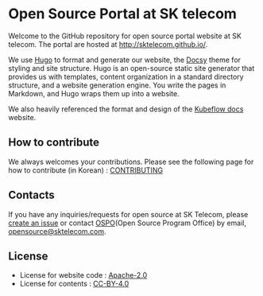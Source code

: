 # Open Source Portal at SK telecom

Welcome to the GitHub repository for open source portal website at SK telecom. The portal are hosted at http://sktelecom.github.io/.

We use [Hugo](https://gohugo.io/) to format and generate our website, the [Docsy](https://github.com/google/docsy) theme for styling and site structure. Hugo is an open-source static site generator that provides us with templates, content organization in a standard directory structure, and a website generation engine. You write the pages in Markdown, and Hugo wraps them up into a website.

We also heavily referenced the format and design of the [Kubeflow docs](https://github.com/kubeflow/website) website.

## How to contribute

We always welcomes your contributions. Please see the following page for how to contribute (in Korean) : [CONTRIBUTING](CONTRIBUTING.md)

## Contacts

If you have any inquiries/requests for open source at SK Telecom, please [create an issue](https://github.com/sktelecom/sktelecom.github.io/issues/new) or contact [OSPO](https://sktelecom.github.io/about/ospo/)(Open Source Program Office) by email, opensource@sktelecom.com.

## License

* License for website code : [Apache-2.0](./themes/docsy/LICENSE)
* License for contents : [CC-BY-4.0](./LICENSE)